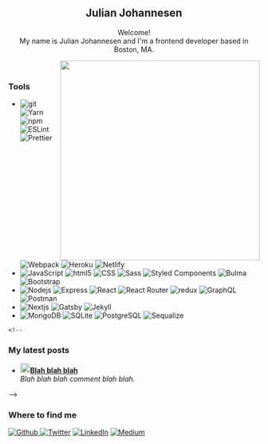 <article>

  <header>
    <h1>Julian Johannesen</h1>
    <p>Welcome! </br> My name is Julian Johannesen and I'm a frontend developer based in Boston, MA. </p>
    <img align="right" width="400px"
      src="https://user-images.githubusercontent.com/252081/139713296-fd8b6775-0b5d-42c2-9656-7397ee50d470.png">
  </header>

  <main>
    <section>
      <h3>Tools</h3>
      <ul>
        <li class="tool-chain">
          <img alt="git" src="https://img.shields.io/badge/-Git-F05032?style=flat-square&logo=git&logoColor=white" />
          <img alt="Yarn" src="https://img.shields.io/badge/-Yarn-117cad?style=flat-square&logo=Yarn&logoColor=white" />
          <img alt="npm" src="https://img.shields.io/badge/-NPM-CB3837?style=flat-square&logo=npm&logoColor=white" />
          <img alt="ESLint"
            src="https://img.shields.io/badge/-ESLint-4B3263?style=flat-square&logo=ESLint&logoColor=white" />
          <img alt="Prettier"
            src="https://img.shields.io/badge/-Prettier-F7B93E?style=flat-square&logo=prettier&logoColor=white" />
          <img alt="Webpack"
            src="https://img.shields.io/badge/-Webpack-8DD6F9?style=flat-square&logo=webpack&logoColor=white" />
          <img alt="Heroku"
            src="https://img.shields.io/badge/-Heroku-430098?style=flat-square&logo=heroku&logoColor=white" />
          <img alt="Netlify"
            src="https://img.shields.io/badge/-Netlify-45b8d8?style=flat-square&logo=netlify&logoColor=white" />
        </li>
        <li class="languages">
          <img alt="JavaScript"
            src="https://img.shields.io/badge/-JavaScript-fc0?style=flat-square&logo=javascript&logoColor=white" />
          <img alt="html5"
            src="https://img.shields.io/badge/-HTML5-E34F26?style=flat-square&logo=html5&logoColor=white" />
          <img alt="CSS" src="https://img.shields.io/badge/-CSS-CC6699?style=flat-square&logo=CSS&logoColor=white" />
          <img alt="Sass" src="https://img.shields.io/badge/-Sass-CB3837?style=flat-square&logo=sass&logoColor=white" />
          <img alt="Styled Components"
            src="https://img.shields.io/badge/-Styled_Components-db7092?style=flat-square&logo=styled-components&logoColor=white" />
          <img alt="Bulma"
            src="https://img.shields.io/badge/-Bulma-F7B93E?style=flat-square&logo=Bulma&logoColor=white" />
          <img alt="Bootstrap"
            src="https://img.shields.io/badge/-Bootstrap-8DD6F9?style=flat-square&logo=Bootstrap&logoColor=white" />
        </li>
        <li>
          <img alt="Nodejs"
            src="https://img.shields.io/badge/-Nodejs-43853d?style=flat-square&logo=Node.js&logoColor=white" />
          <img alt="Express"
            src="https://img.shields.io/badge/-Express-45b8d8?style=flat-square&logo=Express&logoColor=white" />
          <img alt="React"
            src="https://img.shields.io/badge/-React-45b8d8?style=flat-square&logo=react&logoColor=white" />
          <img alt="React Router"
            src="https://img.shields.io/badge/-ReactRouter-8DD6F9?style=flat-square&logo=reactrouter&logoColor=white" />
          <img alt="redux"
            src="https://img.shields.io/badge/-Redux-764ABC?style=flat-square&logo=redux&logoColor=white" />
          <img alt="GraphQL"
            src="https://img.shields.io/badge/-GraphQL-E10098?style=flat-square&logo=graphql&logoColor=white" />
          <img alt="Postman"
            src="https://img.shields.io/badge/Postman-FF6C37?style=flat-square&logo=postman&logoColor=white" />
        </li>
        <li class="app-starters">
          <img alt="Nextjs"
            src="https://img.shields.io/badge/Next-black?style=flat-square&logo=next.js&logoColor=white" />
          <img alt="Gatsby"
            src="https://img.shields.io/badge/-Gatsby-542c85?style=flat-square&logo=Gatsby&logoColor=white" />
          <img alt="Jekyll"
            src="https://img.shields.io/badge/-Jekyll-fc0?style=flat-square&logo=Jekyll&logoColor=white" />
        </li>
        <li class="databases">
          <img alt="MongoDB"
            src="https://img.shields.io/badge/-MongoDB-13aa52?style=flat-square&logo=mongodb&logoColor=white" />
          <img alt="SQLite"
            src="https://img.shields.io/badge/-SQLite-044a64?style=flat-square&logo=SQLite&logoColor=white" />
          <img alt="PostgreSQL"
            src="https://img.shields.io/badge/-PostgreSQL-336791?style=flat-square&logo=PostgreSQL&logoColor=white" />
          <img alt="Sequalize"
            src="https://img.shields.io/badge/Sequelize-52B0E7?style=flat-square&logo=Sequelize&logoColor=white" />
        </li>
      </ul>
    </section>

    <!--
<section>
<h3>My latest posts</h3>
<ul>
  <li>
    <a href="https://medium.com/blahblahblah">
      <b><img src="thumbnail.png" width="20" alt="new" />Blah blah blah</b>
    </a>
    <br/>
    <i>Blah blah blah comment blah blah.</i>
  </li>
</ul>
</section>
-->
    <section>
      <h3>Where to find me</h3>
      <p>
        <a href="https://github.com/julianjohannesen" target="_blank">
          <img alt="Github"
            src="https://img.shields.io/badge/GitHub-%2312100E.svg?&style=for-the-badge&logo=Github&logoColor=white" />
        </a>
        <a href="https://twitter.com/jjeadon" target="_blank">
          <img alt="Twitter"
            src="https://img.shields.io/badge/twitter-%231DA1F2.svg?&style=for-the-badge&logo=twitter&logoColor=white" /></a>
        <a href="https://www.linkedin.com/in/julianjohannesen" target="_blank">
          <img alt="LinkedIn"
            src="https://img.shields.io/badge/linkedin-%230077B5.svg?&style=for-the-badge&logo=linkedin&logoColor=white" /></a>
        <a href="https://medium.com/@julianjohannesen" target="_blank">
          <img alt="Medium"
            src="https://img.shields.io/badge/medium-%2312100E.svg?&style=for-the-badge&logo=medium&logoColor=white" />
        </a>
      </p>
    </section>
  </main>
</article>